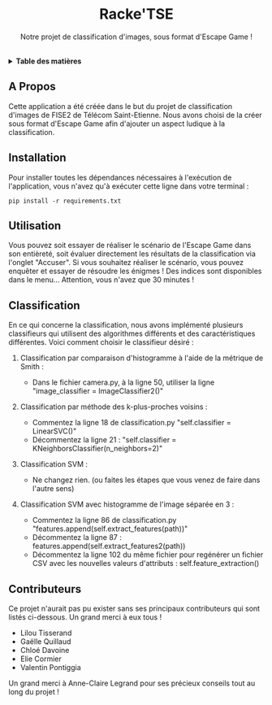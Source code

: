 <h1 align="center">Racke'TSE</h3>

  <p align="center">
    Notre projet de classification d'images, sous format d'Escape Game !
    <br />
    <br />
  </p>
</div>



<!-- Table des matières -->
<details>
  <summary><strong>Table des matières</strong></summary>
  <ol>
    <li>
      <a href="#about-the-project">A propos</a>
    </li>
    <li><a href="#installation">Installation</a></li>
    <li><a href="#utilisation">Utilisation</a></li>
   <li><a href="#classification">Classification</a>
    <li><a href="#contributors">Contributeurs</a></li>
     </ol>
</details>



<!-- ABOUT THE PROJECT -->
## A Propos


Cette application a été créée dans le but du projet de classification d'images de FISE2 de Télécom Saint-Etienne. Nous avons choisi de la créer sous format d'Escape Game afin d'ajouter un aspect ludique à la classification.


<!-- INSTALLATION -->
## Installation

Pour installer toutes les dépendances nécessaires à l'exécution de l'application, vous n'avez qu'à exécuter cette ligne dans votre terminal :

    pip install -r requirements.txt


<!-- UTILISATION -->
## Utilisation

Vous pouvez soit essayer de réaliser le scénario de l'Escape Game dans son entièreté, soit évaluer directement les résultats de la classification via l'onglet "Accuser".
Si vous souhaitez réaliser le scénario, vous pouvez enquêter et essayer de résoudre les énigmes ! Des indices sont disponibles dans le menu...
Attention, vous n'avez que 30 minutes !

<!-- CLASSIFICATION -->
## Classification

En ce qui concerne la classification, nous avons implémenté plusieurs classifieurs qui utilisent des algorithmes différents et des caractéristiques différentes. Voici comment choisir le classifieur désiré :

 1. Classification par comparaison d'histogramme à l'aide de la métrique de Smith : 
	 - Dans le fichier camera.py, à la ligne 50, utiliser la ligne "image_classifier = ImageClassifier2()"
	 
 2. Classification par méthode des k-plus-proches voisins :
	- Commentez la ligne 18 de classification.py "self.classifier = LinearSVC()"
	- Décommentez la ligne 21 : "self.classifier = KNeighborsClassifier(n_neighbors=2)"

 3. Classification SVM :
	 - Ne changez rien. (ou faites les étapes que vous venez de faire dans l'autre sens)

 4. Classification SVM avec histogramme de l'image séparée en 3 :
	 - Commentez la ligne 86 de classification.py  "features.append(self.extract_features(path))"
	 - Décommentez la ligne 87 : features.append(self.extract_features2(path))
	 - Décommentez la ligne 102 du même fichier pour regénérer un fichier CSV avec les nouvelles valeurs d'attributs : self.feature_extraction()

  
<!-- CONTRIBUTORS -->
## Contributeurs

Ce projet n'aurait pas pu exister sans ses principaux contributeurs qui sont listés ci-dessous. Un grand merci à eux tous !

 - Lilou Tisserand
 - Gaëlle Quillaud
 - Chloé Davoine
 - Elie Cormier
 - Valentin Pontiggia

Un grand merci à Anne-Claire Legrand pour ses précieux conseils tout au long du projet !